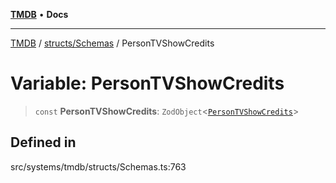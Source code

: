 [**TMDB**](../../../README.md) • **Docs**

***

[TMDB](../../../README.md) / [structs/Schemas](../README.md) / PersonTVShowCredits

# Variable: PersonTVShowCredits

> `const` **PersonTVShowCredits**: `ZodObject`\<[`PersonTVShowCredits`](../type-aliases/PersonTVShowCredits.md)\>

## Defined in

src/systems/tmdb/structs/Schemas.ts:763
